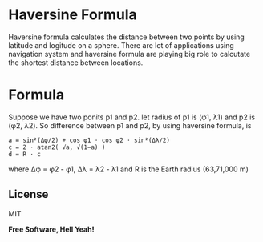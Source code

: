 # Haversine Formula

 Haversine formula calculates the distance between two points by using latitude and logitude on a sphere. There are lot of applications using navigation system and haversine formula are playing big role to calcutate the shortest distance between locations.
 # Formula
 
 Suppose we have two ponits p1 and p2. let radius of p1 is (φ1, λ1) and p2 is (φ2, λ2).
 So difference between p1 and p2, by using haversine formula, is 
```
a = sin²(Δφ/2) + cos φ1 ⋅ cos φ2 ⋅ sin²(Δλ/2)
c = 2 ⋅ atan2( √a, √(1−a) )
d = R ⋅ c
```
where Δφ = φ2 - φ1, Δλ = λ2 - λ1 and R is the Earth radius (63,71,000 m)


License
----

MIT

**Free Software, Hell Yeah!**